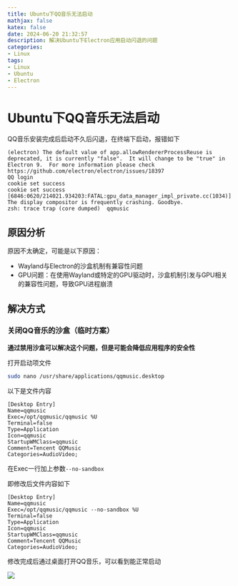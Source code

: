 ```yaml
---
title: Ubuntu下QQ音乐无法启动
mathjax: false
katex: false
date: 2024-06-20 21:32:57
description: 解决Ubuntu下Electron应用启动闪退的问题
categories:
- Linux
tags:
- Linux
- Ubuntu
- Electron
---
```


# Ubuntu下QQ音乐无法启动

QQ音乐安装完成后启动不久后闪退，在终端下启动，报错如下

```
(electron) The default value of app.allowRendererProcessReuse is deprecated, it is currently "false".  It will change to be "true" in Electron 9.  For more information please check https://github.com/electron/electron/issues/18397
QQ login
cookie set success
cookie set success
[6846:0620/214021.934203:FATAL:gpu_data_manager_impl_private.cc(1034)] The display compositor is frequently crashing. Goodbye.
zsh: trace trap (core dumped)  qqmusic
```

## 原因分析

原因不太确定，可能是以下原因：
- Wayland与Electron的沙盒机制有兼容性问题
- GPU问题：在使用Wayland或特定的GPU驱动时，沙盒机制引发与GPU相关的兼容性问题，导致GPU进程崩溃

## 解决方式

### 关闭QQ音乐的沙盒（临时方案）

**通过禁用沙盒可以解决这个问题，但是可能会降低应用程序的安全性**

打开启动项文件

```sh
sudo nano /usr/share/applications/qqmusic.desktop
```

以下是文件内容

```desktop /usr/share/applications/qqmusic.desktop
[Desktop Entry]
Name=qqmusic
Exec=/opt/qqmusic/qqmusic %U
Terminal=false
Type=Application
Icon=qqmusic
StartupWMClass=qqmusic
Comment=Tencent QQMusic
Categories=AudioVideo;
```

在Exec一行加上参数`--no-sandbox`

即修改后文件内容如下

```desktop /usr/share/applications/qqmusic.desktop
[Desktop Entry]
Name=qqmusic
Exec=/opt/qqmusic/qqmusic --no-sandbox %U
Terminal=false
Type=Application
Icon=qqmusic
StartupWMClass=qqmusic
Comment=Tencent QQMusic
Categories=AudioVideo;
```

修改完成后通过桌面打开QQ音乐，可以看到能正常启动

<img src="QQ音乐正常启动.png" style="max-width:50%">
